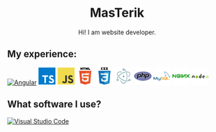 <p align="center">
    <h1 align="center">MasTerik</h1>
</p>

<p align="center">Hi! I am website developer.</p>
<h2 align="left">My experience:</h2>
<p align="left">
    <a href="https://angular.io" target="_blank" title="Angular"><img src="https://angular.io/assets/images/logos/angular/angular.svg" alt="Angular" width="40" height="40"></a> <!-- Angular -->
    <a href="https://www.typescriptlang.org/" target="_blank" title="Typescript"><img src="https://raw.githubusercontent.com/devicons/devicon/master/icons/typescript/typescript-original.svg" alt="Typescript" width="40" height="40"></a> <!-- Typescript -->
    <a href="https://developer.mozilla.org/en-US/docs/Web/JavaScript" target="_blank" title="Javascript"><img src="https://raw.githubusercontent.com/devicons/devicon/master/icons/javascript/javascript-original.svg" alt="Javascript" width="40" height="40"></a> <!-- Javascript -->
    <a href="https://www.w3.org/html/" target="_blank" title="HTML"><img src="https://raw.githubusercontent.com/devicons/devicon/master/icons/html5/html5-original-wordmark.svg" alt="HTML" width="40" height="40"></a> <!-- HTML -->
    <a href="https://www.w3schools.com/css/" target="_blank" title="CSS"><img src="https://raw.githubusercontent.com/devicons/devicon/master/icons/css3/css3-original-wordmark.svg" alt="CSS" width="40" height="40"></a> <!-- CSS -->
    <a href="https://www.electronjs.org" target="_blank" title="Electron"><img src="https://raw.githubusercontent.com/devicons/devicon/master/icons/electron/electron-original.svg" alt="Electron" width="40" height="40"></a> <!-- Electron -->
    <a href="https://www.php.net" target="_blank" title="PHP"><img src="https://raw.githubusercontent.com/devicons/devicon/master/icons/php/php-original.svg" alt="PHP" width="40" height="40"></a> <!-- PHP -->
    <a href="https://www.mysql.com/" target="_blank" title="MySQL"><img src="https://raw.githubusercontent.com/devicons/devicon/master/icons/mysql/mysql-original-wordmark.svg" alt="MySQL" width="40" height="40"></a> <!-- MySQL -->
    <a href="https://www.nginx.com" target="_blank" title="Nginx"><img src="https://raw.githubusercontent.com/devicons/devicon/master/icons/nginx/nginx-original.svg" alt="Nginx" width="40" height="40"></a> <!-- Nginx -->
    <a href="https://nodejs.org" target="_blank" title="Node.js"><img src="https://raw.githubusercontent.com/devicons/devicon/master/icons/nodejs/nodejs-original-wordmark.svg" alt="Node.js" width="40" height="40"></a> <!-- Node.js -->
</p>

<h2 align="left">What software I use?</h2>
<p align="left">
    <a href="https://code.visualstudio.com/" target="_blank" title="Visual Studio Code"><img src="https://code.visualstudio.com/assets/images/code-stable.png" alt="Visual Studio Code" width="40" height="40"></a>
</p>
